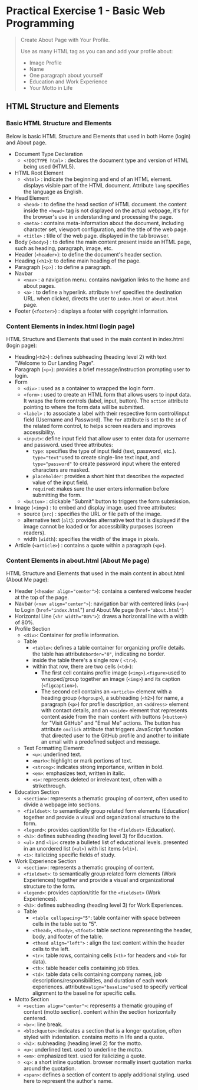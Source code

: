 
# Practical Exercise 1 - Basic Web Programming 

> Create About Page with Your Profile.
> 
> Use as many HTML tag as you can and add your profile about:
>  - Image Profile
>  - Name
>  - One paragraph about yourself
>  - Education and Work Experience
>  - Your Motto in Life

## HTML Structure and Elements

### Basic  HTML Structure and Elements
Below is basic HTML Structure and Elements that used in both Home (login) and About page. 

 - Document Type Declaration
	 - `<!DOCTYPE html>` : declares the document type and version of HTML being used (HTML5).
 - HTML Root Element
	 - `<html>` : indicate the beginning and end of an HTML element. displays visible part of the HTML document. Attribute `lang` specifies the language as English.
 - Head Element
	 - `<head>` : to define the head section of HTML document. the content inside the `<head>` tag is not displayed on the actual webpage, it's for the browser's use in understanding and processing the page.
	 - `<meta>` : contains meta-information about the document, including character set, viewport configuration, and the title of the web page.
	 - `<title>` : title of the web page. displayed in the tab browser.
 - Body (`<body>`) : to define the main content present inside an HTML page, such as heading, paragraph, image, etc.
 - Header (`<header>`): to define the document's header section.
 - Heading (`<h1>`): to define main heading of the page. 
 - Paragraph (`<p>`) : to define a paragraph.
- Navbar 
	-  `<nav>` : a navigation menu. contains navigation links to the home and about pages.
	- `<a>` : to define a hyperlink. attribute `href` specifies the destination URL. when clicked, directs the user to `index.html` or `about.html` page. 
 - Footer (`<footer>`) : displays a footer with copyright information.
 
### Content Elements in index.html (login page) 
HTML Structure and Elements that used in the main content in index.html (login page):

- Heading(`<h2>`) : defines subheading (heading level 2) with text "Welcome to Our Landing Page". 
- Paragraph (`<p>`): provides a brief message/instruction prompting user to login.
- Form
	- `<div>` : used as a container to wrapped the login form. 
	- `<form>` : used to create an HTML form that allows users to input data. It wraps the form controls (label, input, button). The `action` attribute pointing to where the form data will be submitted.
	- `<label>` : to associate a label with their respective form control/input field (Username and Password). The `for` attribute is set to the `id` of the related form control, to helps screen readers and improves accessibility.
	- `<input>`: define input field that allow user to enter data for username and password. used three attributes:
		- `type`: specifies the type of input field (text, password, etc.). `type="text"`used to create single-line text input, and `type="password"` to create password input where the entered characters are masked.
		- `placeholder`: provides a short hint that describes the expected value of the input field.
		- `required`: makes sure the user enters information before submitting the form. 
	- `<button>` : clickable "Submit" button to triggers the form submission.
- Image (`<img>`) : to embed and display image. used three attributes:
	- source (`src`) : specifies the URL or file path of the image.
	- alternative text (`alt`): provides alternative text that is displayed if the image cannot be loaded or for accessibility purposes (screen readers).
	- width (`width`): specifies the width of the image in pixels.
- Article (`<article>`) : contains a quote within a paragraph (`<p>`).

### Content Elements in about.html (About Me page) 
HTML Structure and Elements that used in the main content in about.html (About Me page): 

 - Header (`<header align="center">`): contains a centered welcome header at the top of the page.
 - Navbar (`<nav align="center">`): navigation bar with centered links (`<a>`) to Login (`href="index.html`") and About Me page (`href="about.html"`)
 - Horizontal Line (`<hr width="80%">`): draws a horizontal line with a width of 80%.
 - Profile Section
	 - `<div>`: Container for profile information.
	 - Table  
		 - `<table>`: defines a table container for organizing profile details. the table has attribute`border="0"`, indicating no border.
		 - inside the table there's a single row ( `<tr>`).
		 - within that row, there are two cells (`<td>`):
			 - The first cell contains profile image (`<img>`).`<figure>`used to wrapped/group together an image (`<img>`) and its caption (`<figcaption>`).
			 - The second cell contains an `<article>` element with a heading group (`<hgroup>`), a subheading (`<h2>`) for name, a paragraph (`<p>`) for profile description, an `<address>` element with contact details, and an `<aside>` element that represents content aside from the main content with buttons (`<button>`) for "Visit GitHub" and "Email Me" actions. The button has attribute `onclick` attribute that triggers JavaScript function that directed user to the GitHub profile and another to initiate an email with a predefined subject and message. 
	 - Text Formatting Element:
		 - `<u>`: underlined text.
		 - `<mark>`: highlight or mark portions of text.
		 - `<strong>`: indicates strong importance, written in bold.
		 - `<em>`: emphasizes text, written in italic.
		 - `<s>`: represents deleted or irrelevant text, often with a strikethrough.
 - Education Section
	 - `<section>`: represents a thematic grouping of content, often used to divide a webpage into sections.
	 - `<fieldset>`: to semantically group related form elements (Education) together and provide a visual and organizational structure to the form.
	 - `<legend>`: provides caption/title for the `<fieldset>` (Education).
	 - `<h3>`: defines subheading (heading level 3) for Education.
	 - `<ul>` and `<li>`: create a bulleted list of educational levels.  presented in an unordered list (`<ul>`) with list items (`<li>`).
	 - `<i>`: italicizing specific fields of study.
 - Work Experience Section
	 - `<section>`: represents a thematic grouping of content.
	 - `<fieldset>`: to semantically group related form elements (Work Experiences) together and provide a visual and organizational structure to the form.
	 - `<legend>`: provides caption/title for the `<fieldset>` (Work Experiences).
	 - `<h3>`: defines subheading (heading level 3) for Work Experiences.
	 - Table
  		- `<table cellspacing="5"`: table container with space between cells in the table set to "5".
   		- `<thead>`, `<tbody>`, `<tfoot>`: table sections representing the header, body, and footer of the table. 
		 - `<thead align="left">` : align the text content within the header cells to the left.
		 - `<tr>`: table rows, containing cells (`<th>` for headers and `<td>` for data).
		 - `<th>`: table header cells containing job titles.
		 - `<td>`: table data cells containing company names, job descriptions/responsibilities, and duration of each work experiences. attribute`valign="baseline"`used to specify vertical alignment to the baseline for specific cells.
 - Motto Section
	 - `<section align="center">`: represents a thematic grouping of content (motto section). content within the section horizontally centered.
	 - `<br>`: line break.
	 - `<blockquote>`: indicates a section that is a longer quotation, often styled with indentation. contains motto in life and a quote.
	 - `<h2>`: subheading (heading level 2) for the motto.
	 -   `<u>`: underlined text. used  to underline the motto.
	-   `<em>`: emphasized text. used for italicizing a quote.
	-   `<q>`: a short inline quotation. browser normally insert quotation marks around the quotation.
	-   `<span>`: defines a section of content to apply additional styling. used here to represent the author's name.
